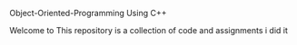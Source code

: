 Object-Oriented-Programming Using C++

Welcome to This repository is a collection of code and assignments i did it
